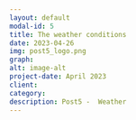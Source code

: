 ```yaml
---
layout: default
modal-id: 5
title: The weather conditions
date: 2023-04-26
img: post5_logo.png
graph: 
alt: image-alt
project-date: April 2023
client: 
category: 
description: Post5 -  Weather
---
```

